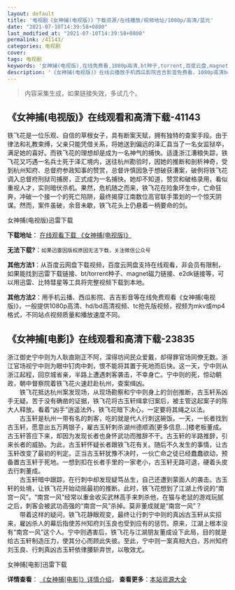 ```yaml
---
layout: default
title: '电视剧《女神捕(电视版)》下载资源/在线播放/视频地址/1080p/高清/蓝光'
date: "2021-07-10T14:39:58+0800"
last_modified_at: "2021-07-10T14:39:58+0800"
permalink: /41143/
categories: 电视剧
cover:
tags: 电视剧
keywords: '女神捕(电视版),在线免费看,1080p高清,bt种子,torrent,百度云盘,magnet,磁力链,迅雷下载资源'
description: '《女神捕(电视版)》在线云播放手机西瓜影院吉吉影音免费看，1080p高清bd/hd未删减完整版和tc抢先枪版，mkv/mp4格式，附带bt/torrent种子、magnet/磁力链、百度云盘、网盘资源迅雷下载链接'
---
```


>内容采集生成，如果链接失效，多试几个。


## 《女神捕(电视版)》在线观看和高清下载-41143

铁飞花是一位乐观、自信的草根女子，具有断案天赋，拥有独特的查案手段。由于律法和礼教束缚，父亲只能凭借关系，将她送到偏远的泽汇县当了一名女监狱卒，满足她的喜好。而铁飞花的理想却是成为一名神气的捕快。适逢浙江漕粮失踪，铁飞花又巧遇一名兵士死于泽汇境内，送往杭州勘验时，因她的推断和剖析神奇，受到杭州知府、总督府参政知事的赞赏，总督许慎因急于想破获漕案，破例将铁飞花调入总督府刑狱司捕房，正式成为一名捕快。她却不知道，赞赏和破格录用，看似重视人才，实则暗伏杀机。果然，危机随之而来，铁飞花在险象环生中，亡命狂奔，冲破一个接一个的死亡陷阱，最终揭穿江南数位高官联手策划的一个惊天阴谋。然而，案件虽破，余音未歇，铁飞花头上仍悬着一柄要命的剑。<br />


女神捕(电视版)迅雷下载

**下载地址**： [在线观看下载 《女神捕(电视版)》](https://www.993dy.com//vod-detail-id-11173.html) 


**无法下载?**：`如果迅雷因版权原因无法下载，关注微信公众号 `

**其他方法1**：从百度云网盘下载视频，百度云网盘支持在线观看，非会员有限制，如果能找到迅雷下载链接、bt/torrent种子、magnet磁力链接、e2dk链接等，可以用迅雷、比特彗星等工具将完整视频下载到本地。

**其他方法2**：用手机云播、西瓜影院、吉吉影音等在线免费观看《女神捕(电视版)》，一般提供1080p高清、hd/bd高清视频、tc抢先版视频，视频为mkv或mp4格式，不同站点视频质量和播放速度不同。


## 《女神捕[电影]》在线观看和高清下载-23835

浙江御史宁中则为人耿直刚正不阿，深得坊间民众爱戴，却得罪官场同僚无数。浙江官场视宁中则为眼中钉肉中刺，恨不能将其置于死地而后快。这一天，宁中则从浙江起程，回京城省亲，半路上遭遇刺客袭击，不幸身亡。宁中则的死，惊动朝政，朝中督察院着铁飞花火速赶赴杭州，查案缉凶。<br />　　铁飞花抵达杭州案发现场，从现场勘察和宁中则身上的剑创推断，古玉轩系凶手无疑。苦于没有确凿的证据，铁飞花将古玉轩缉拿归案后，被主管这起案子的陈大人释放。看着“凶手”逍遥法外，铁飞花暗下决心，一定要将其绳之以法。<br />　　古玉轩是杭州一带有名的刺客，吃的就是代人行刺这碗饭。一天，一长者找到古玉轩，愿意出五万两银子，雇古玉轩刺杀湖州德顺酒[更多信息...]楼老板董成。古玉轩答应下来，却因为发现长者也身怀武功而推辞不干。古玉轩的半路推辞，引来长者的威胁。为此，古玉轩怀疑长者跟铁飞花有关。随后不久发生的事情，让古玉轩改变了最初的判定。正当古玉轩犹豫不决时，一伙亡命之徒已经蠢蠢欲动，预备置古玉轩于死地。一想到扣在长者手里的一家老小，古玉轩无路可退，硬着头皮去行刺董成。<br />　　古玉轩暗中跟踪，在行刺中却发现疑笃丛生，自己还遭到蒙面人的袭击。古玉轩的处境，让铁飞花开始动摇最初的推断。此时，铁飞花想到了江湖上传说的“南宫一风&rdquo;。&ldquo;南宫一风&rdquo;经常以重金收买武林高手来刺杀他，在猫与老鼠的游戏玩腻之后，刺客会被武功高强的&ldquo;南宫一风&rdquo;杀掉。莫非董成就是&ldquo;南宫一风&rdquo;？<br />　　带着这样的疑问，铁飞花静眼观变，最终让行刺宁中则的真凶古玉轩从实招来，雇凶杀人的幕后指使苏州知府刘玉良也受到应有的惩罚。原来，江湖上根本没有&ldquo;南宫一风&rdquo;这个人。宁中则遇害后，铁飞花与江湖朋友董成设下此局，目的就是给古玉轩制造压力，使其分心而顾此失彼。至此，宁中则一案真相大白，苏州知府刘玉良、行刺真凶古玉轩依律腰斩弃世，以敬效尤。</p>


女神捕[电影]迅雷下载

**详情查看**： [《女神捕[电影]》详情介绍](/movie/23835/)， **查看更多**：[本站资源大全](/movie/t/all/)

